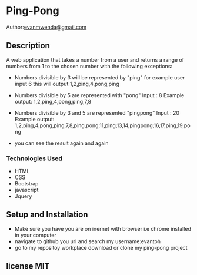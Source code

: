 
# Ping-Pong
Author:evanmwenda@gmail.com
## Description
A web application that takes a number from a user and returns a range of numbers from 1 to the chosen number with the following exceptions:
+ Numbers divisible by 3 will be represented by "ping"
   for example user input 6
  	this will output 1,2,ping,4,pong,ping

+ Numbers divisible by 5 are represented with "pong"
   Input : 8
  Example output: 1,2,ping,4,pong,ping,7,8

+ Numbers divisible by 3 and 5 are represented "pingpong"
  Input : 20
  Example output: 1,2,ping,4,pong,ping,7,8,ping,pong,11,ping,13,14,pingpong,16,17,ping,19,pong

+ you can see the result again and again

### Technologies Used
* HTML
* CSS
* Bootstrap
* javascript
* Jquery

## Setup and Installation
+ Make sure you have you are on inernet with browser i.e chrome installed in your computer
+ navigate to github you url and search my username:evantoh
+ go to my repositoy workplace download or clone my ping-pong project
## license MIT
